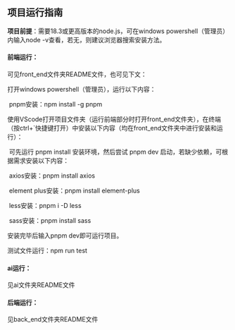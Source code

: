 ## **项目运行指南**

**项目前提**：需要18.3或更高版本的node.js，可在windows powershell（管理员）内输入node -v查看，若无，则建议浏览器搜索安装方法。

#### **前端运行：**

可见front_end文件夹README文件，也可见下文：

打开windows powershell（管理员），运行以下内容：

​	pnpm安装：npm install -g pnpm

使用VScode打开项目文件夹（运行前端部分时打开front_end文件夹），在终端（按ctrl+`快捷键打开）中安装以下内容（均在front_end文件夹中进行安装和运行）：

​	可先运行 pnpm install 安装环境，然后尝试 pnpm dev 启动，若缺少依赖，可根据需求安装以下内容：

​	axios安装：pnpm install axios

​	element plus安装：pnpm install element-plus

​	less安装：pnpm i -D less

​	sass安装：pnpm install sass

安装完毕后输入pnpm dev即可运行项目。

测试文件运行：npm run test

#### **ai运行：**

见ai文件夹README文件

#### 后端运行：

见back_end文件夹README文件

